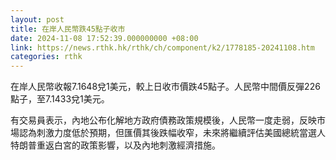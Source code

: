 ```yaml
---
layout: post
title: 在岸人民幣跌45點子收市
date: 2024-11-08 17:52:39.000000000 +08:00
link: https://news.rthk.hk/rthk/ch/component/k2/1778185-20241108.htm
categories: rthk
---
```


在岸人民幣收報7.1648兌1美元，較上日收市價跌45點子。人民幣中間價反彈226點子，至7.1433兌1美元。

有交易員表示，內地公布化解地方政府債務政策規模後，人民幣一度走弱，反映市場認為刺激力度低於預期，但匯價其後跌幅收窄，未來將繼續評估美國總統當選人特朗普重返白宮的政策影響，以及內地刺激經濟措施。
